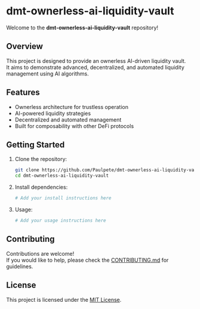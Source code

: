 # dmt-ownerless-ai-liquidity-vault

Welcome to the **dmt-ownerless-ai-liquidity-vault** repository!

## Overview

This project is designed to provide an ownerless AI-driven liquidity vault.  
It aims to demonstrate advanced, decentralized, and automated liquidity management using AI algorithms.

## Features

- Ownerless architecture for trustless operation
- AI-powered liquidity strategies
- Decentralized and automated management
- Built for composability with other DeFi protocols

## Getting Started

1. Clone the repository:
    ```sh
    git clone https://github.com/Paulpete/dmt-ownerless-ai-liquidity-vault.git
    cd dmt-ownerless-ai-liquidity-vault
    ```

2. Install dependencies:
    ```sh
    # Add your install instructions here
    ```

3. Usage:
    ```sh
    # Add your usage instructions here
    ```

## Contributing

Contributions are welcome!  
If you would like to help, please check the [CONTRIBUTING.md](CONTRIBUTING.md) for guidelines.

## License

This project is licensed under the [MIT License](LICENSE).